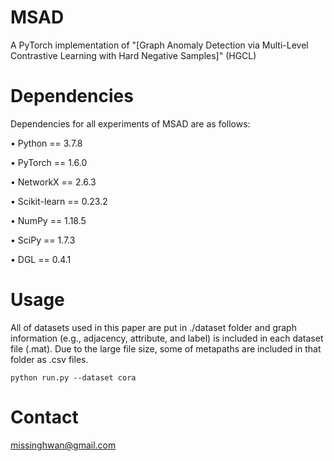 # MSAD
A PyTorch implementation of "[Graph Anomaly Detection via Multi-Level Contrastive Learning with Hard Negative Samples]" (HGCL)


# Dependencies
  Dependencies for all experiments of MSAD are as follows:
  
   • Python == 3.7.8
   
   • PyTorch == 1.6.0
   
   • NetworkX == 2.6.3
   
   • Scikit-learn == 0.23.2
   
   • NumPy == 1.18.5
   
   • SciPy == 1.7.3

   • DGL == 0.4.1

# Usage
All of datasets used in this paper are put in ./dataset folder and graph information (e.g., adjacency, attribute, and label) is included in each dataset file (.mat). Due to the large file size, some of metapaths are included in that folder as .csv files.

    python run.py --dataset cora


# Contact
missinghwan@gmail.com
